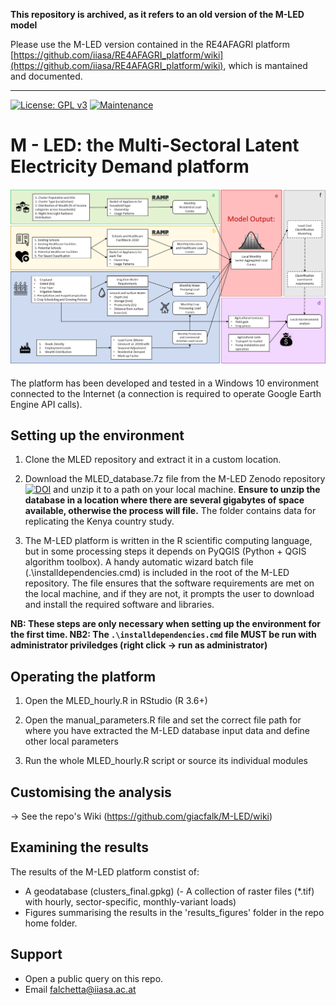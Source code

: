 
**This repository is archived, as it refers to an old version of the M-LED model**

Please use the M-LED version contained in the RE4AFAGRI platform [https://github.com/iiasa/RE4AFAGRI_platform/wiki](https://github.com/iiasa/RE4AFAGRI_platform/wiki), which is mantained and documented.


_____________________________________________

[![License: GPL v3](https://img.shields.io/badge/License-GPLv3-blue.svg)](https://www.gnu.org/licenses/gpl-3.0) [![Maintenance](https://img.shields.io/badge/Maintained%3F-yes-green.svg)](https://GitHub.com/Naereen/StrapDown.js/graphs/commit-activity)

# M - LED: the Multi-Sectoral Latent Electricity Demand platform

![alt text](https://github.com/giacfalk/M-LED/blob/master/logo.png?raw=true)

####
The platform has been developed and tested in a Windows 10 environment connected to the Internet (a connection is required to operate Google Earth Engine API calls). 

## Setting up the environment
1. Clone the MLED repository and extract it in a custom location.

2. Download the MLED_database.7z file from the M-LED Zenodo repository [![DOI](https://zenodo.org/badge/DOI/10.5281/zenodo.4741971.svg)](https://doi.org/10.5281/zenodo.4741971) and unzip it to a path on your local machine. **Ensure to unzip the database in a location where there are several gigabytes of space available, otherwise the process will file.** The folder contains data for replicating the Kenya country study.
4. The M-LED platform is written in the R scientific computing language, but in some processing steps it depends on PyQGIS (Python + QGIS algorithm toolbox). A handy automatic wizard batch file (.\installdependencies.cmd) is included in the root of the M-LED repository. The file ensures that the software requirements are met on the local machine, and if they are not, it prompts the user to download and install the required software and libraries.

**NB: These steps are only necessary when setting up the environment for the first time. NB2: The `.\installdependencies.cmd` file MUST be run with administrator priviledges (right click -> run as administrator)**

## Operating the platform
1. Open the MLED_hourly.R in RStudio (R 3.6+)

3. Open the manual_parameters.R file and set the correct file path for where you have extracted the M-LED database input data and define other local parameters

3. Run the whole MLED_hourly.R script or source its individual modules

## Customising the analysis
-> See the repo's Wiki (https://github.com/giacfalk/M-LED/wiki)

## Examining the results
The results of the M-LED platform constist of:
- A geodatabase (clusters_final.gpkg)
(- A collection of raster files (*.tif) with hourly, sector-specific, monthly-variant loads)
- Figures summarising the results in the 'results_figures' folder in the repo home folder.

## Support
- Open a public query on this repo.
- Email falchetta@iiasa.ac.at

